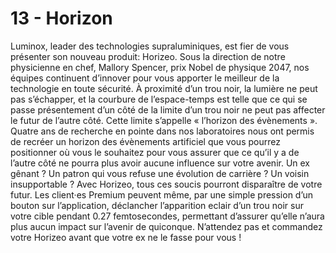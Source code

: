 # 13 - Horizon

Luminox, leader des technologies supraluminiques, est fier de vous présenter son nouveau produit: Horizeo. Sous la direction de notre physicienne en chef, Mallory Spencer, prix Nobel de physique 2047, nos équipes continuent d’innover pour vous apporter le meilleur de la technologie en toute sécurité. À proximité d’un trou noir, la lumière ne peut pas s’échapper, et la courbure de l’espace-temps est telle que ce qui se passe présentement d’un côté de la limite d’un trou noir ne peut pas affecter le futur de l’autre côté. Cette limite s’appelle « l’horizon des évènements ». Quatre ans de recherche en pointe dans nos laboratoires nous ont permis de recréer un horizon des évènements artificiel que vous pourrez positionner où vous le souhaitez pour vous assurer que ce qu’il y a de l’autre côté ne pourra plus avoir aucune influence sur votre avenir. Un ex gênant ? Un patron qui vous refuse une évolution de carrière ? Un voisin insupportable ? Avec Horizeo, tous ces soucis pourront disparaître de votre futur. Les client·es Premium peuvent même, par une simple pression d’un bouton sur l’application, déclancher l’apparition eclair d’un trou noir sur votre cible pendant 0.27 femtosecondes, permettant d’assurer qu’elle n’aura plus aucun impact sur l’avenir de quiconque. N’attendez pas et commandez votre Horizeo avant que votre ex ne le fasse pour vous !